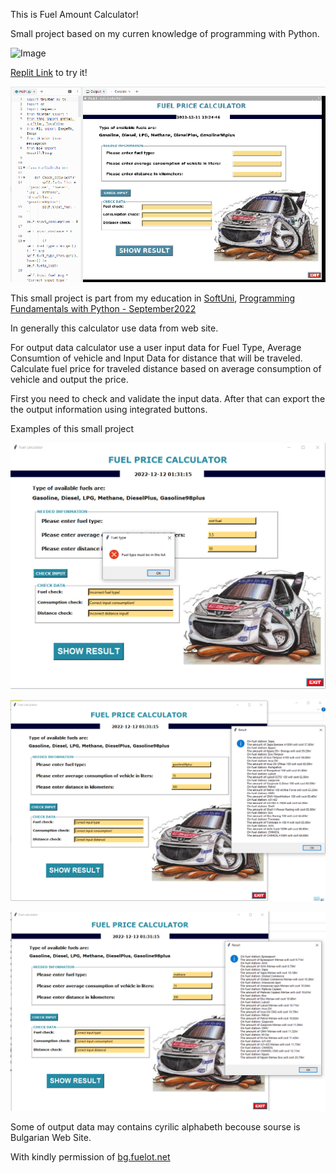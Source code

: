 This is Fuel Amount Calculator!

Small project based on my curren knowledge of programming with Python.

<img alt='Image' width="300px" src="https://media.istockphoto.com/id/1021166110/vector/fuel-gauge-full-tank-round-black-car-dashboard-3d-device-on-metal-perforated-background.jpg?s=612x612&w=0&k=20&c=cgwbCR58HyAcrwr25ibEKiJ29uusehPl9fcoEjoslbs="/>


[Replit Link](https://replit.com/@qceka88/Fuel-Calculator-Small-Project#main.py) to try it!

![replit.png](replit.png)


This small project is part from my education in [SoftUni](https://softuni.bg/),
[Programming Fundamentals with Python - September2022](https://softuni.bg/trainings/3840/programming-fundamentals-with-python-september-2022)

In generally this  calculator use data from web site.

For output data calculator use a user input data for Fuel Type, Average Consumtion of 
vehicle and Input Data for distance that will be traveled. Calculate fuel price for 
traveled distance based on average consumption of vehicle and output the price.

First you need to check and validate the input data. After that can export the 
the output information using integrated buttons.

Examples of this small project

![img.png](example01.png)


![img.png](example02.png)


![img.png](example03.png)


Some of output data may contains cyrilic alphabeth becouse sourse is Bulgarian Web Site.

With kindly permission of  [bg.fuelot.net](https://bg.fuelo.net/)

